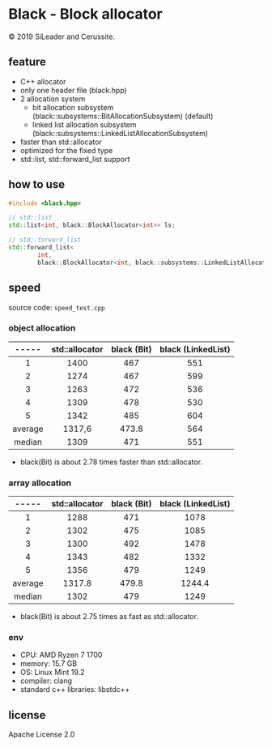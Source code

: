 # Black - Block allocator

&copy; 2019 SiLeader and Cerussite.

## feature
+ C++ allocator
+ only one header file (black.hpp)
+ 2 allocation system
  + bit allocation subsystem (black::subsystems::BitAllocationSubsystem) (default)
  + linked list allocation subsystem (black::subsystems::LinkedListAllocationSubsystem)
+ faster than std::allocator
+ optimized for the fixed type
+ std::list, std::forward_list support

## how to use
```c++
#include <black.hpp>

// std::list
std::list<int, black::BlockAllocator<int>> ls;

// std::forward_list
std::forward_list<
        int,
        black::BlockAllocator<int, black::subsystems::LinkedListAllocationSubsystem<int, 64>>> ls;
```

## speed
source code: `speed_test.cpp`

### object allocation
| ----- | std::allocator | black (Bit) | black (LinkedList) |
|:-----:|:--------------:|:-----------:|:------------------:|
|1|1400|467|551|
|2|1274|467|599|
|3|1263|472|536|
|4|1309|478|530|
|5|1342|485|604|
| average | 1317,6 | 473.8 | 564 |
| median | 1309 | 471 | 551 |

+ black(Bit) is about 2.78 times faster than std::allocator.

### array allocation
| ----- | std::allocator | black (Bit) | black (LinkedList) |
|:-----:|:--------------:|:-----------:|:------------------:|
|1|1288|471|1078|
|2|1302|475|1085|
|3|1300|492|1478|
|4|1343|482|1332|
|5|1356|479|1249|
| average |1317.8|479.8|1244.4|
| median |1302|479|1249|

+ black(Bit) is about 2.75 times as fast as std::allocator.

### env
+ CPU: AMD Ryzen 7 1700
+ memory: 15.7 GB
+ OS: Linux Mint 19.2
+ compiler: clang
+ standard c++ libraries: libstdc++

## license
Apache License 2.0
